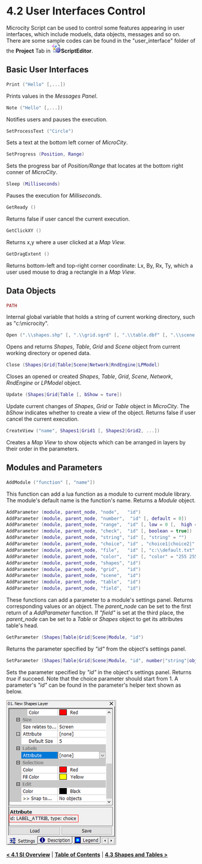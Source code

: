 # 4.2 User Interfaces Control
Microcity Script can be used to control some features appearing in user interfaces, which include moduels, data objects, messages and so on. There are some sample codes can be found in the "user_interface" folder of the **Project** Tab in ![icon](imgs/icon_script_editor.png)**ScriptEditor**.
## Basic User Interfaces
```lua
Print ("Hello" [,...])
```
Prints values in the *Messages Panel*. 
```lua
Note ("Hello" [,...])
```
Notifies users and pauses the execution.
```lua
SetProcessText ("Circle")
```
Sets a text at the bottom left corner of *MicroCity*.
```lua
SetProgress (Position, Range)
```
Sets the progress bar of *Position/Range* that locates at the bottom right conner of *MicroCity*. 
```lua
Sleep (Milliseconds)
```
Pauses the execution for *Milliseconds*.
```lua
GetReady ()
```
Returns false if user cancel the current execution.
```lua
GetClickXY ()
```
Returns x,y where a user clicked at a *Map View*.
```lua
GetDragExtent ()
```
Returns bottom-left and top-right corner coordinate: Lx, By, Rx, Ty, which a user used mouse to drag a rectangle in a *Map View*.

## Data Objects
```lua
PATH
```
Internal global variable that holds a string of current working directory, such as "c:\microcity".
```lua
Open (".\\shapes.shp" [, ".\\grid.sgrd" [, ".\\table.dbf" [, ".\\scene.m3d" , ...]]])
```
Opens and returns *Shapes*, *Table*, *Grid* and *Scene* object from current working directory or opened data.
```lua
Close (Shapes|Grid|Table|Scene|Network|RndEngine|LPModel)
```
Closes an opened or created *Shapes*, *Table*, *Grid*, *Scene*, *Network*, *RndEngine* or *LPModel* object.
```lua
Update (Shapes|Grid|Table [, bShow = ture])
```
Update current changes of *Shapes*, *Grid* or *Table* object in *MicroCity*. The *bShow* indicates whether to create a view of the object. Returns false if user cancel the current execution.
```lua
CreateView ("name", Shapes1|Grid1 [, Shapes2|Grid2, ...])
```
Creates a *Map View* to show objects which can be arranged in layers by their order in the parameters.

## Modules and Parameters
```lua
AddModule ("function" [, "name"]) 
```
This function can add a lua function as a module to current module library. The module's default name is the function's name. Returns a *Module* object. 

```lua
AddParameter (module, parent_node, "node",   "id")
AddParameter (module, parent_node, "number",  "id" [, default = 0])
AddParameter (module, parent_node, "range",  "id" [, low = 0 [,  high = 1]])
AddParameter (module, parent_node, "check",  "id" [, boolean = true])
AddParameter (module, parent_node, "string", "id" [, "string" = "")
AddParameter (module, parent_node, "choice", "id" , "choice1|choice2|" [, choice = 1])
AddParameter (module, parent_node, "file",   "id" [, "c:\\default.txt" = ""])
AddParameter (module, parent_node, "color",  "id" [, "color" = "255 255 255")
AddParameter (module, parent_node, "shapes", "id")
AddParameter (module, parent_node, "grid",   "id")
AddParameter (module, parent_node, "scene",  "id")
AddParameter (module, parent_node, "table",  "id")
AddParameter (module, parent_node, "field",  "id")
```
These functions can add a parameter to a module's settings panel. Returns corresponding values or an object. The *parent_node* can be set to the first return of a *AddParameter* function. If *"field"* is set at the third place, the *parent_node* can be set to a *Table* or *Shapes* object to get its attributes table's head.

```lua
GetParameter (Shapes|Table|Grid|Scene|Module, "id")
```
Returns the parameter specified by *"id"* from the object's settings panel.
```lua
SetParameter (Shapes|Table|Grid|Scene|Module, "id", number|"string"|object)
```
Sets the parameter specified by *"id"* in the object's settings panel. Returns *true* if succeed. Note that the choice parameter should start from 1. A parameter's *"id"* can be found in the parameter's helper text shown as below.

![shot](imgs/shot_parameter_id.png)

[**< 4.1 SI Overview**](4.1_si_overview.md) | [**Table of Contents**](.) | [**4.3 Shapes and Tables >**](4.3_shapes_and_tables.md)
